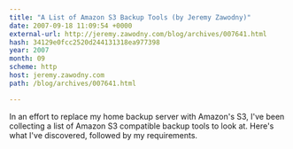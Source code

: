 ```yaml
---
title: "A List of Amazon S3 Backup Tools (by Jeremy Zawodny)"
date: 2007-09-18 11:09:54 +0000
external-url: http://jeremy.zawodny.com/blog/archives/007641.html
hash: 34129e0fcc2520d244131318ea977398
year: 2007
month: 09
scheme: http
host: jeremy.zawodny.com
path: /blog/archives/007641.html

---
```


In an effort to replace my home backup server with Amazon's S3, I've been collecting a list of Amazon S3 compatible backup tools to look at. Here's what I've discovered, followed by my requirements.

